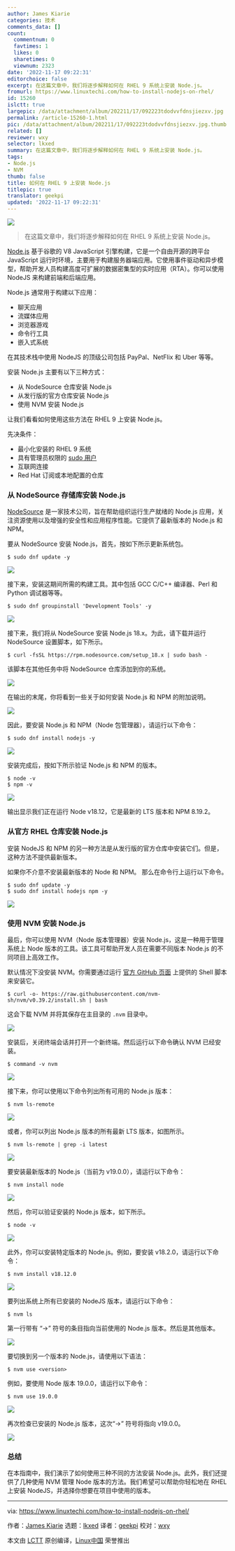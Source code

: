 ```yaml
---
author: James Kiarie
categories: 技术
comments_data: []
count:
  commentnum: 0
  favtimes: 1
  likes: 0
  sharetimes: 0
  viewnum: 2323
date: '2022-11-17 09:22:31'
editorchoice: false
excerpt: 在这篇文章中，我们将逐步解释如何在 RHEL 9 系统上安装 Node.js。
fromurl: https://www.linuxtechi.com/how-to-install-nodejs-on-rhel/
id: 15260
islctt: true
largepic: /data/attachment/album/202211/17/092223tdodvvfdnsjiezxv.jpg
permalink: /article-15260-1.html
pic: /data/attachment/album/202211/17/092223tdodvvfdnsjiezxv.jpg.thumb.jpg
related: []
reviewer: wxy
selector: lkxed
summary: 在这篇文章中，我们将逐步解释如何在 RHEL 9 系统上安装 Node.js。
tags:
- Node.js
- NVM
thumb: false
title: 如何在 RHEL 9 上安装 Node.js
titlepic: true
translator: geekpi
updated: '2022-11-17 09:22:31'
---
```


![](/data/attachment/album/202211/17/092223tdodvvfdnsjiezxv.jpg)



> 
> 在这篇文章中，我们将逐步解释如何在 RHEL 9 系统上安装 Node.js。
> 
> 
> 


[Node.js](https://nodejs.org/en/about/) 基于谷歌的 V8 JavaScript 引擎构建，它是一个自由开源的跨平台 JavaScript 运行时环境，主要用于构建服务器端应用。它使用事件驱动和异步模型，帮助开发人员构建高度可扩展的数据密集型的实时应用（RTA）。你可以使用 NodeJS 来构建前端和后端应用。


Node.js 通常用于构建以下应用：


* 聊天应用
* 流媒体应用
* 浏览器游戏
* 命令行工具
* 嵌入式系统


在其技术栈中使用 NodeJS 的顶级公司包括 PayPal、NetFlix 和 Uber 等等。


安装 Node.js 主要有以下三种方式：


* 从 NodeSource 仓库安装 Node.js
* 从发行版的官方仓库安装 Node.js
* 使用 NVM 安装 Node.js


让我们看看如何使用这些方法在 RHEL 9 上安装 Node.js。


先决条件：


* 最小化安装的 RHEL 9 系统
* 具有管理员权限的 [sudo 用户](https://www.linuxtechi.com/create-sudo-user-on-rhel-rocky-linux-almalinux/)
* 互联网连接
* Red Hat 订阅或本地配置的仓库


### 从 NodeSource 存储库安装 Node.js


[NodeSource](https://nodesource.com/) 是一家技术公司，旨在帮助组织运行生产就绪的 Node.js 应用，关注资源使用以及增强的安全性和应用程序性能。它提供了最新版本的 Node.js 和 NPM。


要从 NodeSource 安装 Node.js，首先，按如下所示更新系统包。



```
$ sudo dnf update -y

```

![](/data/attachment/album/202211/17/092231siytzmdiydtml9t0.png)


接下来，安装这期间所需的构建工具。其中包括 GCC C/C++ 编译器、Perl 和 Python 调试器等等。



```
$ sudo dnf groupinstall 'Development Tools' -y

```

![](/data/attachment/album/202211/17/092232ejjqzwx7yyg7wlgb.png)


接下来，我们将从 NodeSource 安装 Node.js 18.x。为此，请下载并运行 NodeSource 设置脚本，如下所示。



```
$ curl -fsSL https://rpm.nodesource.com/setup_18.x | sudo bash -

```

该脚本在其他任务中将 NodeSource 仓库添加到你的系统。


![](/data/attachment/album/202211/17/092233zx952zwz297vvvba.png)


在输出的末尾，你将看到一些关于如何安装 Node.js 和 NPM 的附加说明。


![](/data/attachment/album/202211/17/092234swnpfa2waaw2aosp.png)


因此，要安装 Node.js 和 NPM（Node 包管理器），请运行以下命令：



```
$ sudo dnf install nodejs -y

```

![](/data/attachment/album/202211/17/092235q7uv3nprzvpo5hpd.png)


安装完成后，按如下所示验证 Node.js 和 NPM 的版本。



```
$ node -v
$ npm -v

```

![](/data/attachment/album/202211/17/092236eo6ih6e96576q66c.png)


输出显示我们正在运行 Node v18.12，它是最新的 LTS 版本和 NPM 8.19.2。


### 从官方 RHEL 仓库安装 Node.js


安装 NodeJS 和 NPM 的另一种方法是从发行版的官方仓库中安装它们。但是，这种方法不提供最新版本。


如果你不介意不安装最新版本的 Node 和 NPM。 那么在命令行上运行以下命令。



```
$ sudo dnf update -y
$ sudo dnf install nodejs npm -y

```

![](/data/attachment/album/202211/17/092236ky3a33a22hbvqiaa.png)


### 使用 NVM 安装 Node.js


最后，你可以使用 NVM（Node 版本管理器）安装 Node.js，这是一种用于管理系统上 Node 版本的工具。该工具可帮助开发人员在需要不同版本 Node.js 的不同项目上高效工作。


默认情况下没安装 NVM。你需要通过运行 [官方 GitHub 页面](https://github.com/nvm-sh/nvm) 上提供的 Shell 脚本来安装它。



```
$ curl -o- https://raw.githubusercontent.com/nvm-sh/nvm/v0.39.2/install.sh | bash

```

这会下载 NVM 并将其保存在主目录的 `.nvm` 目录中。


![](/data/attachment/album/202211/17/092237vaac91cjfhsf5rca.png)


安装后，关闭终端会话并打开一个新终端。然后运行以下命令确认 NVM 已经安装。



```
$ command -v nvm

```

![](/data/attachment/album/202211/17/092237regs0qdlsejzzrlq.png)


接下来，你可以使用以下命令列出所有可用的 Node.js 版本：



```
$ nvm ls-remote

```

![](/data/attachment/album/202211/17/092238ditrrh98ot8kdn9k.png)


或者，你可以列出 Node.js 版本的所有最新 LTS 版本，如图所示。



```
$ nvm ls-remote | grep -i latest

```

![](/data/attachment/album/202211/17/092240agf0c6gc1svv5o7s.png)


要安装最新版本的 Node.js（当前为 v19.0.0），请运行以下命令：



```
$ nvm install node

```

![](/data/attachment/album/202211/17/092240nttt7jnnatysjst7.png)


然后，你可以验证安装的 Node.js 版本，如下所示。



```
$ node -v

```

![](/data/attachment/album/202211/17/092241a95qtajtstqns0lj.png)


此外，你可以安装特定版本的 Node.js。例如，要安装 v18.2.0，请运行以下命令：



```
$ nvm install v18.12.0

```

![](/data/attachment/album/202211/17/092242tek7f7p6zmk7u7ad.png)


要列出系统上所有已安装的 NodeJS 版本，请运行以下命令：



```
$ nvm ls

```

第一行带有 “->” 符号的条目指向当前使用的 Node.js 版本。然后是其他版本。


![](/data/attachment/album/202211/17/092242jz6bcbry6bsbdmdr.png)


要切换到另一个版本的 Node.js，请使用以下语法：



```
$ nvm use <version>

```

例如，要使用 Node 版本 19.0.0，请运行以下命令：



```
$ nvm use 19.0.0

```

![](/data/attachment/album/202211/17/092243ck6o6q8q4lqtq8ik.png)


再次检查已安装的 Node.js 版本，这次“->” 符号将指向 v19.0.0。


![](/data/attachment/album/202211/17/092243eprirn7n0ejbeill.png)


### 总结


在本指南中，我们演示了如何使用三种不同的方法安装 Node.js。此外，我们还提供了几种使用 NVM 管理 Node 版本的方法。我们希望可以帮助你轻松地在 RHEL 上安装 NodeJS，并选择你想要在项目中使用的版本。




---


via: <https://www.linuxtechi.com/how-to-install-nodejs-on-rhel/>


作者：[James Kiarie](https://www.linuxtechi.com/author/james/) 选题：[lkxed](https://github.com/lkxed) 译者：[geekpi](https://github.com/geekpi) 校对：[wxy](https://github.com/wxy)


本文由 [LCTT](https://github.com/LCTT/TranslateProject) 原创编译，[Linux中国](https://linux.cn/) 荣誉推出